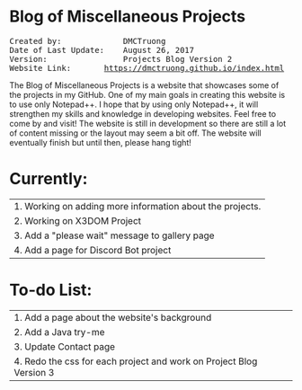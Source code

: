 # Blog of Miscellaneous Projects
<pre>
Created by:             DMCTruong
Date of Last Update:    August 26, 2017
Version:                Projects Blog Version 2
Website Link:		<a href="https://dmctruong.github.io/index.html">https://dmctruong.github.io/index.html</a>
</pre>


The Blog of Miscellaneous Projects is a website that showcases some of the projects in my GitHub. One of my main goals in creating this website is to use only Notepad++. I hope that by using only Notepad++, it will strengthen my skills and knowledge in developing websites. Feel free to come by and visit! The website is still in development so there are still a lot of content missing or the layout may seem a bit off. The website will eventually finish but until then, please hang tight!

# Currently:
||
|:------------------------------------------------------|
|1. Working on adding more information about the projects. |
|2. Working on X3DOM Project |
|3. Add a "please wait" message to gallery page |
|4. Add a page for Discord Bot project |

# To-do List:
||
|:----------------------------------------------------|
|1. Add a page about the website's background |
|2. Add a Java try-me |
|3. Update Contact page |
|4. Redo the css for each project and work on Project Blog Version 3|
